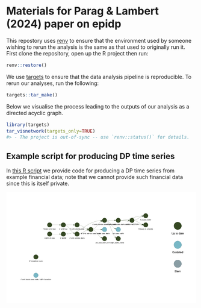 
<!-- README.md is generated from README.Rmd. Please edit that file -->

# Materials for Parag & Lambert (2024) paper on epidp

<!-- badges: start -->
<!-- badges: end -->

This repostory uses
[renv](https://rstudio.github.io/renv/articles/renv.html) to ensure that
the environment used by someone wishing to rerun the analysis is the
same as that used to originally run it. First clone the repository, open
up the R project then run:

``` r
renv::restore()
```

We use [targets](https://books.ropensci.org/targets/) to ensure that the
data analysis pipeline is reproducible. To rerun our analyses, run the
following:

``` r
targets::tar_make()
```

Below we visualise the process leading to the outputs of our analysis as
a directed acyclic graph.

``` r
library(targets)
tar_visnetwork(targets_only=TRUE)
#> - The project is out-of-sync -- use `renv::status()` for details.
```

## Example script for producing DP time series
In [this R script](R/create_DP_data.R) we provide code for producing a DP time series from example financial data; note that we cannot provide such financial data since this is itself private.

![](README_files/figure-gfm/unnamed-chunk-2-1.png)<!-- -->

